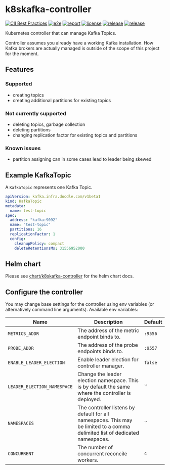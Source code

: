 # k8skafka-controller

[![CII Best Practices](https://bestpractices.coreinfrastructure.org/projects/5643/badge)](https://bestpractices.coreinfrastructure.org/projects/5643)
[![e2e](https://github.com/DoodleScheduling/k8skafka-controller/workflows/e2e/badge.svg)](https://github.com/DoodleScheduling/k8skafka-controller/actions)
[![report](https://goreportcard.com/badge/github.com/DoodleScheduling/k8skafka-controller)](https://goreportcard.com/report/github.com/DoodleScheduling/k8skafka-controller)
[![license](https://img.shields.io/github/license/DoodleScheduling/k8skafka-controller.svg)](https://github.com/DoodleScheduling/k8skafka-controller/blob/master/LICENSE)
[![release](https://img.shields.io/github/release/DoodleScheduling/k8skafka-controller/all.svg)](https://github.com/DoodleScheduling/k8skafka-controller/releases)
[![release](https://img.shields.io/github/release/DoodleScheduling/k8skafka-controller/all.svg)](https://github.com/DoodleScheduling/k8skafka-controller/releases)

Kubernetes controller that can manage Kafka Topics.

Controller assumes you already have a working Kafka installation. How Kafka brokers are actually managed is outside of the scope of this project for the moment.

## Features
### Supported
- creating topics
- creating additional partitions for existing topics

### Not currently supported
- deleting topics, garbage collection
- deleting partitions
- changing replication factor for existing topics and partitions

### Known issues
- partition assigning can in some cases lead to leader being skewed

## Example KafkaTopic

A `KafkaTopic` represents one Kafka Topic.

```yaml
apiVersion: kafka.infra.doodle.com/v1beta1
kind: KafkaTopic
metadata:
  name: test-topic
spec:
  address: "kafka:9092"
  name: "test-topic"
  partitions: 16
  replicationFactor: 1
  config:
    cleanupPolicy: compact
    deleteRetentionsMs: 31556952000
```

## Helm chart

Please see [chart/k8skafka-controller](https://github.com/DoodleScheduling/k8skafka-controller/tree/master/chart/k8skafka-controller) for the helm chart docs.

## Configure the controller

You may change base settings for the controller using env variables (or alternatively command line arguments).
Available env variables:

| Name  | Description | Default |
|-------|-------------| --------|
| `METRICS_ADDR` | The address of the metric endpoint binds to. | `:9556` |
| `PROBE_ADDR` | The address of the probe endpoints binds to. | `:9557` |
| `ENABLE_LEADER_ELECTION` | Enable leader election for controller manager. | `false` |
| `LEADER_ELECTION_NAMESPACE` | Change the leader election namespace. This is by default the same where the controller is deployed. | `` |
| `NAMESPACES` | The controller listens by default for all namespaces. This may be limited to a comma delimited list of dedicated namespaces. | `` |
| `CONCURRENT` | The number of concurrent reconcile workers.  | `4` |
